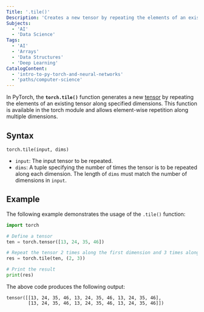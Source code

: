 ```yaml
---
Title: '.tile()'
Description: 'Creates a new tensor by repeating the elements of an existing tensor along specified dimensions.'
Subjects:
  - 'AI'
  - 'Data Science'
Tags:
  - 'AI'
  - 'Arrays'
  - 'Data Structures'
  - 'Deep Learning'
CatalogContent:
  - 'intro-to-py-torch-and-neural-networks'
  - 'paths/computer-science'
---
```


In PyTorch, the **`torch.tile()`** function generates a new [tensor](https://www.codecademy.com/resources/docs/pytorch/tensors) by repeating the elements of an existing tensor along specified dimensions. This function is available in the torch module and allows element-wise repetition along multiple dimensions.

## Syntax

```pseudo
torch.tile(input, dims)
```

- `input`: The input tensor to be repeated.
- `dims`: A tuple specifying the number of times the tensor is to be repeated along each dimension. The length of `dims` must match the number of dimensions in `input`.

## Example

The following example demonstrates the usage of the `.tile()` function:

```py
import torch

# Define a tensor
ten = torch.tensor([13, 24, 35, 46])

# Repeat the tensor 2 times along the first dimension and 3 times along the second dimension
res = torch.tile(ten, (2, 3))

# Print the result
print(res)
```

The above code produces the following output:

```shell
tensor([[13, 24, 35, 46, 13, 24, 35, 46, 13, 24, 35, 46],
        [13, 24, 35, 46, 13, 24, 35, 46, 13, 24, 35, 46]])
```
